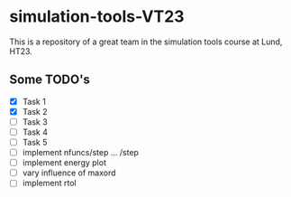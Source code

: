 # simulation-tools-VT23
This is a repository of a great team in the simulation tools course at Lund, HT23.

## Some TODO's
- [x] Task 1
- [x] Task 2
- [ ] Task 3
- [ ] Task 4
- [ ] Task 5
- [ ] implement nfuncs/step ... /step
- [ ] implement energy plot
- [ ] vary influence of maxord
- [ ] implement rtol